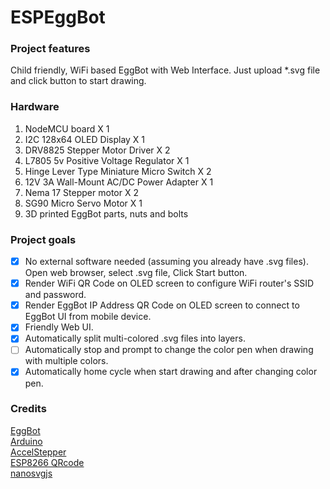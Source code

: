# ESPEggBot

### Project features
Child friendly, WiFi based EggBot with Web Interface. Just upload *.svg file and click button to start drawing.

### Hardware
1. NodeMCU board X 1 <br>
2. I2C 128x64 OLED Display X 1 <br>
3. DRV8825 Stepper Motor Driver X 2 <br>
4. L7805 5v Positive Voltage Regulator X 1 <br>
5. Hinge Lever Type Miniature Micro Switch X 2 <br>
6. 12V 3A Wall-Mount AC/DC Power Adapter X 1 <br>
7. Nema 17 Stepper motor X 2
8. SG90 Micro Servo Motor X 1
9. 3D printed EggBot parts, nuts and bolts

### Project goals 
- [x] No external software needed (assuming you already have .svg files). Open web browser, select .svg file, Click Start button.
- [x] Render WiFi QR Code on OLED screen to configure WiFi router's SSID and password.
- [x] Render EggBot IP Address QR Code on OLED screen to connect to EggBot UI from mobile device.
- [x] Friendly Web UI. 
- [x] Automatically split multi-colored .svg files into layers.
- [ ] Automatically stop and prompt to change the color pen when drawing with multiple colors.
- [x] Automatically home cycle when start drawing and after changing color pen.

### Credits
 [EggBot](https://egg-bot.com/) <br>
 [Arduino](https://www.arduino.cc/en/main/software/)<br>
 [AccelStepper](https://www.airspayce.com/mikem/arduino/AccelStepper/) <br>
 [ESP8266 QRcode](https://github.com/anunpanya/ESP8266_QRcode) <br>
 [nanosvgjs](https://github.com/deanm/nanosvgjs) <br>
